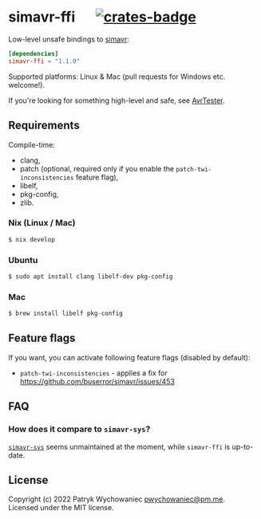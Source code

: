 # simavr-ffi &emsp; [![crates-badge]][crates-link]

[crates-badge]: https://img.shields.io/crates/v/simavr-ffi.svg
[crates-link]: https://crates.io/crates/simavr-ffi

Low-level unsafe bindings to [simavr](https://github.com/buserror/simavr):

```toml
[dependencies]
simavr-ffi = "1.1.0"
```

Supported platforms: Linux & Mac (pull requests for Windows etc. welcome!).

If you're looking for something high-level and safe, see [AvrTester](https://github.com/Patryk27/avr-tester).

## Requirements

Compile-time:

- clang,
- patch (optional, required only if you enable the `patch-twi-inconsistencies` feature flag),
- libelf,
- pkg-config,
- zlib.

### Nix (Linux / Mac)

``` bash
$ nix develop
```

### Ubuntu

```bash
$ sudo apt install clang libelf-dev pkg-config
```

### Mac

```bash
$ brew install libelf pkg-config
```

## Feature flags

If you want, you can activate following feature flags (disabled by default):

- `patch-twi-inconsistencies` - applies a fix for https://github.com/buserror/simavr/issues/453

## FAQ

### How does it compare to `simavr-sys`?

[`simavr-sys`](https://github.com/dylanmckay/simavr-sim) seems unmaintained at
the moment, while `simavr-ffi` is up-to-date.

## License

Copyright (c) 2022 Patryk Wychowaniec <pwychowaniec@pm.me>.    
Licensed under the MIT license.

